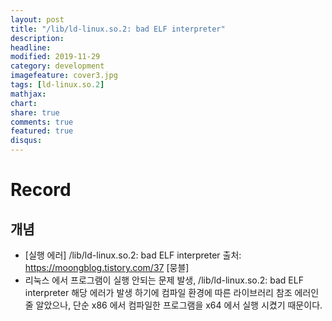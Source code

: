 ```yaml
---
layout: post
title: "/lib/ld-linux.so.2: bad ELF interpreter"
description: 
headline: 
modified: 2019-11-29
category: development
imagefeature: cover3.jpg
tags: [ld-linux.so.2]
mathjax: 
chart: 
share: true
comments: true
featured: true
disqus:
---
```


# Record
## 개념
- [실행 에러] /lib/ld-linux.so.2: bad ELF interpreter
출처: https://moongblog.tistory.com/37 [뭉블]
- 리눅스 에서 프로그램이 실행 안되는 문제 발생,
/lib/ld-linux.so.2: bad ELF interpreter 해당 에러가 발생 하기에 컴파일 환경에 따른 라이브러리 참조 에러인 줄 알았으나,
단순 x86 에서 컴파일한 프로그램을 x64 에서 실행 시켰기 때문이다.
